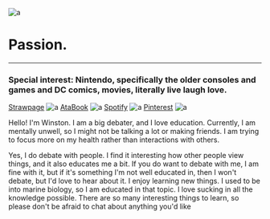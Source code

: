 ![a](https://i.pinimg.com/736x/f8/18/ff/f818ffcb0fb30f2260e43b9e46f9917f.jpg)

# Passion.

---------------------------------

### Special interest: Nintendo, specifically the older consoles and games and DC comics, movies, literally live laugh love.
[Strawpage](https://nintendowinston.straw.page)       ![a](https://gifcity.carrd.co/assets/images/gallery150/16e693ff.gif?v=e3c0bc0f) 
   [AtaBook](https://repressedmemoriesofthedead.atabook.org/)  ![a](https://64.media.tumblr.com/0eafa36b89783d4115056a89adbaa952/a324df92b7afeba1-14/s75x75_c1/91189745690c30a767597df7516f57ea97c5c3e4.gifv) [Spotify](https://open.spotify.com/user/31qrtyfwn4nvz53n6q2u5uvd427q?si=d6a26e6b797e4db1) ![a](https://64.media.tumblr.com/7ef4624b5389e7023f51d332bae283be/8e4cd8886aef8b55-16/s75x75_c1/2de21652125feefcdc529045d1b14125bee9479c.gifv) [Pinterest](https://pin.it/41GfMGmzp) ![a](https://64.media.tumblr.com/154ba9bcbbe037d69199f5b65015eeeb/86e683bfe59278d4-3f/s75x75_c1/4c3286d53307bf7c30e1acac04a56daf047a40cc.gifv)

Hello! I'm Winston. I am a big debater, and I love education. Currently, I am mentally unwell, so I might not be talking a lot or making friends. I am trying to focus more on my health rather than interactions with others. 

Yes, I do debate with people. I find it interesting how other people view things, and it also educates me a bit. If you do want to debate with me, I am fine with it, but if it's something I'm not well educated in, then I won't debate, but I'd love to hear about it. I enjoy learning new things. I used to be into marine biology, so I am educated in that topic. I love sucking in all the knowledge possible. There are so many interesting things to learn, so please don't be afraid to chat about anything you'd like


